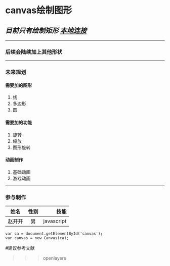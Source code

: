 # canvas绘制图形
## ***目前只有绘制矩形*** *[本地连接](file:///E:/%E5%BC%80%E5%8F%91%E6%A8%A1%E6%9D%BF/test/zhaokaikai/label/index.html)*
***
### 后续会陆续加上其他形状
***
### 未来规划
#### 需要加的图形
1. 线
2. 多边形
3. 圆
   
#### 需要加的功能
1. 旋转
2. 缩放
3. 图形旋转
   
#### 动画制作
1. 基础动画
2. 游戏动画
***
### 参与制作
姓名|性别|技能
--|:--:|--:
赵开开|男|javascript
```
var ca = document.getElementById('canvas');
var canvas = new Canvas(ca);
```
#建议参考文献
>>> openlayers
